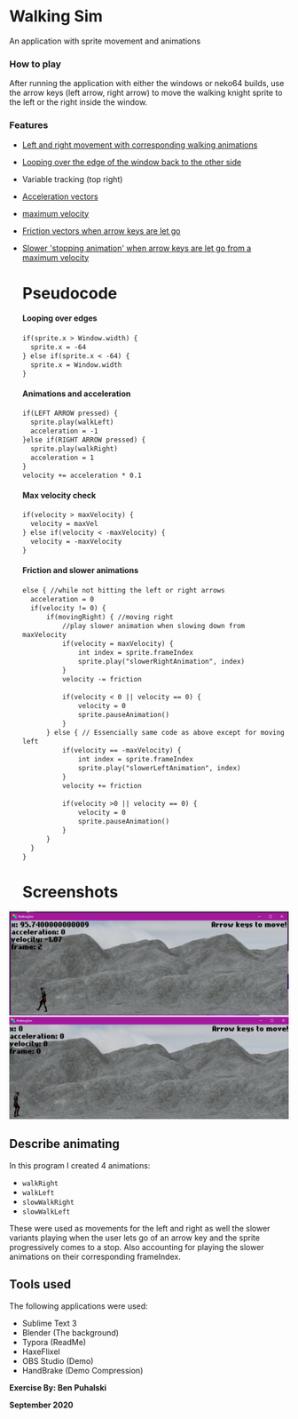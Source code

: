 # Walking Sim

An application with sprite movement and animations

### How to play

After running the application with either the windows or neko64 builds, use the arrow keys (left arrow, right arrow) to move the walking knight sprite to the left or the right inside the window.

### Features

- [Left and right movement with corresponding walking animations](#animations-and-acceleration)

- [Looping over the edge of the window back to the other side](#looping-over-edges)

- Variable tracking (top right)

- [Acceleration vectors](#animations-and-acceleration)

- [maximum velocity](#max-velocity-check)

- [Friction vectors when arrow keys are let go](#friction-and-slower-animations)

- [Slower 'stopping animation' when arrow keys are let go from a maximum velocity](#friction-and-slower-animations)

  

  # Pseudocode

  #### Looping over edges

  ```pseudocode
  if(sprite.x > Window.width) {
  	sprite.x = -64
  } else if(sprite.x < -64) {
  	sprite.x = Window.width
  }
  ```

  #### Animations and acceleration

  ```pseudocode
  if(LEFT ARROW pressed) {
  	sprite.play(walkLeft)
  	acceleration = -1
  }else if(RIGHT ARROW pressed) {
  	sprite.play(walkRight)
  	acceleration = 1
  }
  velocity += acceleration * 0.1
  ```

  #### Max velocity check

  ```pseudocode
  if(velocity > maxVelocity) {
  	velocity = maxVel
  } else if(velocity < -maxVelocity) {
  	velocity = -maxVelocity
  }
  ```

  #### Friction and slower animations

  ```pseudocode
  else { //while not hitting the left or right arrows
  	acceleration = 0
  	if(velocity != 0) {
  		if(movingRight) { //moving right
  			//play slower animation when slowing down from maxVelocity
  			if(velocity = maxVelocity) {
  				int index = sprite.frameIndex
  				sprite.play("slowerRightAnimation", index)
  			}
  			velocity -= friction
  			
  			if(velocity < 0 || velocity == 0) {
  				velocity = 0
  				sprite.pauseAnimation()
  			}
  		} else { // Essencially same code as above except for moving left
  			if(velocity == -maxVelocity) {
  				int index = sprite.frameIndex
  				sprite.play("slowerLeftAnimation", index)
  			}
  			velocity += friction
  			
  			if(velocity >0 || velocity == 0) {
  				velocity = 0
  				sprite.pauseAnimation()
  			}
  		}
  	}
  }
  ```

  # Screenshots

![Screenshot Walking](screenshots/Screenshot-Left-Walking.png)
![Screenshot Startup](screenshots/Screenshot-Startup.png)

## Describe animating

In this program I created 4 animations:

- `walkRight`
- `walkLeft`
- `slowWalkRight`
- `slowWalkLeft`

These were used as movements for the left and right as well the slower variants playing when the user lets go of an arrow key and the sprite progressively comes to a stop. Also accounting for playing the slower animations on their corresponding frameIndex.



## Tools used

The following applications were used:

- Sublime Text 3
- Blender (The background) 
- Typora (ReadMe) 
- HaxeFlixel
- OBS Studio (Demo) 
- HandBrake (Demo Compression) 



**Exercise By: Ben Puhalski**

**September 2020**
